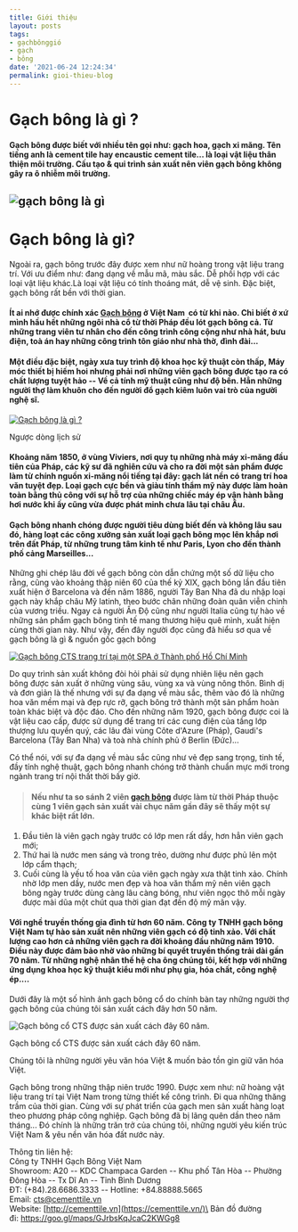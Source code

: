 ```yaml
---
title: Giới thiệu
layout: posts
tags:
- gạchbônggió
- gạch
- bông
date: '2021-06-24 12:24:34'
permalink: gioi-thieu-blog
---
```


Gạch bông là gì ?
=================

#### Gạch bông được biết với nhiều tên gọi như: gạch hoa, gạch xi măng. Tên tiếng anh là cement tile hay encaustic cement tile... là loại vật liệu thân thiện môi trường. Cấu tạo & qui trình sản xuất nên viên gạch bông không gây ra ô nhiễm môi trường.

![gạch bông là gì](http://cementtile.vn/wp-content/uploads/2016/12/g%E1%BA%A1ch-b%C3%B4ng-l%C3%A0-g%C3%AC.jpg "Gạch bông là gì 1")
----------------------------------------------------------------------------------------------------------------------------------

Gạch bông là gì?
================

Ngoài ra, gạch bông trước đây được xem như nữ hoàng trong vật liệu trang trí. Với ưu điểm như: đang dạng về mẫu mã, màu sắc. Dễ phối hợp với các loại vật liệu khác.Là loại vật liệu có tính thoáng mát, dễ vệ sinh. Đặc biệt, gạch bông rất bền với thời gian.

#### Ít ai nhớ được chính xác [Gạch bông](https://cementtile.vn/vi/gach-bong-la-gi) ở Việt Nam  có từ khi nào. Chỉ biết ở xứ mình hầu hết những ngôi nhà cổ từ thời Pháp đều lót gạch bông cả. Từ những trang viên tư nhân cho đến công trình công cộng như nhà hát, bưu điện, toà án hay những công trình tôn giáo như nhà thờ, đình đài...

#### Một điều đặc biệt, ngày xưa tuy trình độ khoa học kỹ thuật còn thấp, Máy móc thiết bị hiếm hoi nhưng phải nơi những viên gạch bông được tạo ra có chất lượng tuyệt hảo -- Về cả tính mỹ thuật cũng như độ bền. Hẳn những người thợ làm khuôn cho đến người đổ gạch kiêm luôn vai trò của người nghệ sĩ.

[![Gạch bông là gì ?](http://cementtile.vn/wp-content/uploads/2021/06/xGach-Bong-La-Gi-scaled.jpg.pagespeed.ic.gv_f4wrm9M.jpg "Gạch bông là gì 2")](https://cementtile.vn/wp-content/uploads/2021/06/Gach-Bong-La-Gi-scaled.jpg)

Ngược dòng lịch sử

#### Khoảng năm 1850, ở vùng Viviers, nơi quy tụ những nhà máy xi-măng đầu tiên của Pháp, các kỹ sư đã nghiên cứu và cho ra đời một sản phẩm được làm từ chính nguồn xi-măng nổi tiếng tại đây: gạch lát nền có trang trí hoa văn tuyệt đẹp. Loại gạch cực bền và giàu tính thẩm mỹ này được làm hoàn toàn bằng thủ công với sự hỗ trợ của những chiếc máy ép vận hành bằng hơi nước khi ấy cũng vừa được phát minh chưa lâu tại châu Âu.

#### Gạch bông nhanh chóng được người tiêu dùng biết đến và không lâu sau đó, hàng loạt các công xưởng sản xuất loại gạch bông mọc lên khắp nơi trên đất Pháp, từ những trung tâm kinh tế như Paris, Lyon cho đến thành phố cảng Marseilles...

Những ghi chép lâu đời về gạch bông còn dẫn chứng một số dữ liệu cho rằng, cũng vào khoảng thập niên 60 của thế kỷ XIX, gạch bông lần đầu tiên xuất hiện ở Barcelona và đến năm 1886, người Tây Ban Nha đã du nhập loại gạch này khắp châu Mỹ latinh, theo bước chân những đoàn quân viễn chinh của vương triều. Ngay cả người Ấn Độ cũng như người Italia cũng tự hào về những sản phẩm gạch bông tinh tế mang thương hiệu quê mình, xuất hiện cùng thời gian này. Như vậy, đến đây người đọc cũng đã hiểu sơ qua về gạch bông là gì & nguồn gốc gạch bông

[![Gạch bông CTS trang trí tại một SPA ở Thành phố Hồ Chí Minh](http://cementtile.vn/wp-content/uploads/2021/06/xgach-bong-CTS-trang-tri-SPA.jpg.pagespeed.ic.mnoWXPG2Kp.jpg "Gạch bông là gì 3")](https://cementtile.vn/wp-content/uploads/2021/06/gach-bong-CTS-trang-tri-SPA.jpg)

Do quy trình sản xuất không đòi hỏi phải sử dụng nhiên liệu nên gạch bông được sản xuất ở những vùng sâu, vùng xa và vùng nông thôn. Bình dị và đơn giản là thế nhưng với sự đa dạng về màu sắc, thêm vào đó là những hoa văn mềm mại và đẹp rực rỡ, gạch bông trở thành một sản phẩm hoàn toàn khác biệt và độc đáo. Cho đến những năm 1920, gạch bông được coi là vật liệu cao cấp, được sử dụng để trang trí các cung điện của tầng lớp thượng lưu quyền quý, các lâu đài vùng Côte d'Azure (Pháp), Gaudi's Barcelona (Tây Ban Nha) và toà nhà chính phủ ở Berlin (Đức)...

Có thể nói, với sự đa dạng về màu sắc cũng như vẻ đẹp sang trọng, tinh tế, đầy tính nghệ thuật, gạch bông nhanh chóng trở thành chuẩn mực mới trong ngành trang trí nội thất thời bấy giờ.

> #### Nếu như ta so sánh 2 viên [gạch bông](https://cementtile.vn/vi/shop) được làm từ thời Pháp thuộc cùng 1 viên gạch sản xuất vài chục năm gần đây sẽ thấy một sự khác biệt rất lớn.

1.  Đầu tiên là viên gạch ngày trước có lớp men rất dầy, hơn hẳn viên gạch mới;
2.  Thứ hai là nước men sáng và trong trẻo, dường như được phủ lên một lớp cẩm thạch;
3.  Cuối cùng là yếu tố hoa văn của viên gạch ngày xưa thật tinh xảo. Chính nhờ lớp men dầy, nước men đẹp và hoa văn thẩm mỹ nên viên gạch bông ngày trước dùng càng lâu càng bóng, như viên ngọc thô mỗi ngày được mài dũa một chút qua thời gian đạt đến độ mỹ mãn vậy.

#### Với nghề truyền thống gia đình từ hơn 60 năm. Công ty TNHH gạch bông Việt Nam tự hào sản xuất nên những viên gạch có độ tinh xảo. Với chất lượng cao hơn cả những viên gạch ra đời khoảng đầu những năm 1910. Điều này được đảm bảo nhờ vào những bí quyết truyền thống trải dài gần 70 năm. Từ những nghệ nhân thế hệ cha ông chúng tôi, kết hợp với những ứng dụng khoa học kỹ thuật kiểu mới như phụ gia, hóa chất, công nghệ ép....

Dưới đây là một số hình ảnh gạch bông cổ do chính bàn tay những người thợ gạch bông của chúng tôi sản xuất cách đây hơn 50 năm.

![Gạch bông cổ CTS được sản xuất cách đây 60 năm.](http://cementtile.vn/wp-content/uploads/2016/12/461x615xIMG_20140209_091606.jpg.pagespeed.ic.5vBEIch6hn.jpg "Gạch bông cổ CTS được sản xuất cách đây 60 năm.")

Gạch bông cổ CTS được sản xuất cách đây 60 năm.

Chúng tôi là những người yêu văn hóa Việt & muốn bảo tồn gìn giữ văn hóa Việt.

Gạch bông trong những thập niên trước 1990. Được xem như: nữ hoàng vật liệu trang trí tại Việt Nam trong từng thiết kế công trình. Đi qua những thăng trầm của thời gian. Cùng với sự phát triển của gạch men sản xuất hàng loạt theo phương pháp công nghiệp. Gạch bông đã bị lãng quên dần theo năm tháng... Đó chính là những trăn trở của chúng tôi, những người yêu kiến trúc Việt Nam & yêu nền văn hóa đất nước này.

Thông tin liên hệ:\
Công ty TNHH Gạch Bông Việt Nam\
Showroom: A20 -- KDC Champaca Garden -- Khu phố Tân Hòa -- Phường Đông Hòa -- Tx Dĩ An -- Tỉnh Bình Dương\
ĐT: (+84).28.6686.3333 -- Hotline: +84.88888.5665\
Email: <cts@cementtile.vn>\
Website: [http://cementtile.vn](https://cementtile.vn/)\
Bản đồ đường đi: <https://goo.gl/maps/GJrbsKqJcaC2KWGg8>
